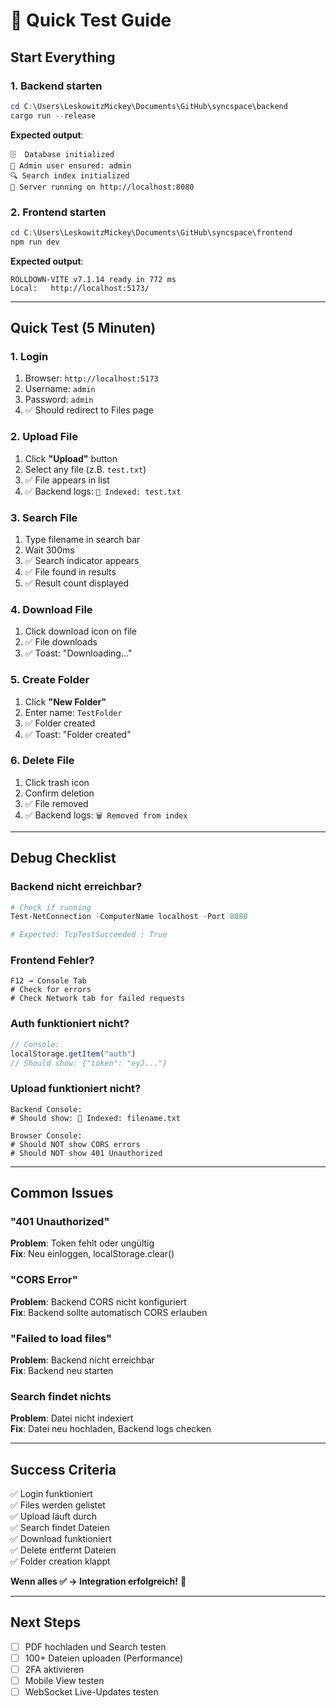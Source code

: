 # 🧪 Quick Test Guide

## Start Everything

### 1. Backend starten
```powershell
cd C:\Users\LeskowitzMickey\Documents\GitHub\syncspace\backend
cargo run --release
```

**Expected output**:
```
🗄️  Database initialized
👤 Admin user ensured: admin
🔍 Search index initialized
🚀 Server running on http://localhost:8080
```

### 2. Frontend starten
```powershell
cd C:\Users\LeskowitzMickey\Documents\GitHub\syncspace\frontend
npm run dev
```

**Expected output**:
```
ROLLDOWN-VITE v7.1.14 ready in 772 ms
Local:   http://localhost:5173/
```

---

## Quick Test (5 Minuten)

### 1. Login
1. Browser: `http://localhost:5173`
2. Username: `admin`
3. Password: `admin`
4. ✅ Should redirect to Files page

### 2. Upload File
1. Click **"Upload"** button
2. Select any file (z.B. `test.txt`)
3. ✅ File appears in list
4. ✅ Backend logs: `📇 Indexed: test.txt`

### 3. Search File
1. Type filename in search bar
2. Wait 300ms
3. ✅ Search indicator appears
4. ✅ File found in results
5. ✅ Result count displayed

### 4. Download File
1. Click download icon on file
2. ✅ File downloads
3. ✅ Toast: "Downloading..."

### 5. Create Folder
1. Click **"New Folder"**
2. Enter name: `TestFolder`
3. ✅ Folder created
4. ✅ Toast: "Folder created"

### 6. Delete File
1. Click trash icon
2. Confirm deletion
3. ✅ File removed
4. ✅ Backend logs: `🗑️ Removed from index`

---

## Debug Checklist

### Backend nicht erreichbar?
```powershell
# Check if running
Test-NetConnection -ComputerName localhost -Port 8080

# Expected: TcpTestSucceeded : True
```

### Frontend Fehler?
```
F12 → Console Tab
# Check for errors
# Check Network tab for failed requests
```

### Auth funktioniert nicht?
```javascript
// Console:
localStorage.getItem("auth")
// Should show: {"token": "eyJ..."}
```

### Upload funktioniert nicht?
```
Backend Console:
# Should show: 📇 Indexed: filename.txt

Browser Console:
# Should NOT show CORS errors
# Should NOT show 401 Unauthorized
```

---

## Common Issues

### "401 Unauthorized"
**Problem**: Token fehlt oder ungültig  
**Fix**: Neu einloggen, localStorage.clear()

### "CORS Error"
**Problem**: Backend CORS nicht konfiguriert  
**Fix**: Backend sollte automatisch CORS erlauben

### "Failed to load files"
**Problem**: Backend nicht erreichbar  
**Fix**: Backend neu starten

### Search findet nichts
**Problem**: Datei nicht indexiert  
**Fix**: Datei neu hochladen, Backend logs checken

---

## Success Criteria

✅ Login funktioniert  
✅ Files werden gelistet  
✅ Upload läuft durch  
✅ Search findet Dateien  
✅ Download funktioniert  
✅ Delete entfernt Dateien  
✅ Folder creation klappt  

**Wenn alles ✅ → Integration erfolgreich!** 🎉

---

## Next Steps

- [ ] PDF hochladen und Search testen
- [ ] 100+ Dateien uploaden (Performance)
- [ ] 2FA aktivieren
- [ ] Mobile View testen
- [ ] WebSocket Live-Updates testen
